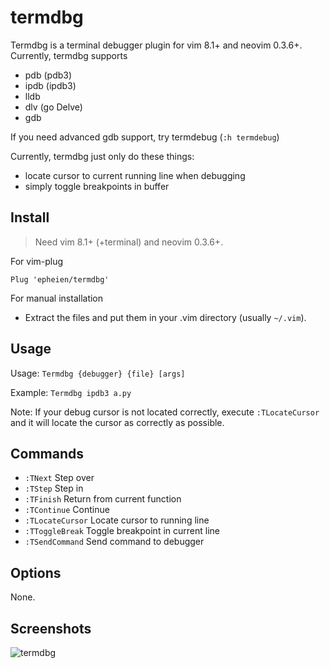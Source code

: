 # termdbg

Termdbg is a terminal debugger plugin for vim 8.1+ and neovim 0.3.6+.  
Currently, termdbg supports
- pdb (pdb3)
- ipdb (ipdb3)
- lldb
- dlv (go Delve)
- gdb

If you need advanced gdb support, try termdebug (`:h termdebug`)

Currently, termdbg just only do these things:
- locate cursor to current running line when debugging
- simply toggle breakpoints in buffer

## Install

> Need vim 8.1+ (+terminal) and neovim 0.3.6+.

For vim-plug

```viml
Plug 'epheien/termdbg'
```

For manual installation

- Extract the files and put them in your .vim directory
  (usually `~/.vim`).

## Usage

Usage: `Termdbg {debugger} {file} [args]`

Example: `Termdbg ipdb3 a.py`

Note: If your debug cursor is not located correctly, execute `:TLocateCursor`
and it will locate the cursor as correctly as possible.

## Commands

- `:TNext` Step over
- `:TStep` Step in
- `:TFinish` Return from current function
- `:TContinue` Continue
- `:TLocateCursor` Locate cursor to running line
- `:TToggleBreak` Toggle breakpoint in current line
- `:TSendCommand` Send command to debugger


## Options
None.

## Screenshots

![termdbg](https://raw.githubusercontent.com/epheien/termdbg/master/screenshots/dlv.png)
